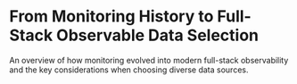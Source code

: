 # From Monitoring History to Full-Stack Observable Data Selection

An overview of how monitoring evolved into modern full-stack observability and the key considerations when choosing diverse data sources.
